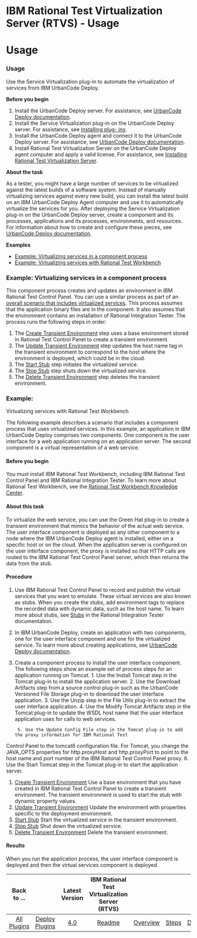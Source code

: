 
IBM Rational Test Virtualization Server (RTVS) - Usage
======================================================

# Usage



### Usage




 


Use the Service Virtualization plug-in to automate the virtualization of services from IBM UrbanCode 
Deploy. 


**Before you begin**


1. Install the UrbanCode Deploy server. For assistance, see [UrbanCode Deploy 
documentation](http://www.ibm.com/support/knowledgecenter/SS4GSP/ucd_welcome.html).
2. Install the Service 
Virtualization plug-in on the UrbanCode Deploy server. For assistance, see  [Installing plug-
ins](https://www.urbancode.com/resource/installing-plug-ins-in-urbancode-products/).
3. Install the UrbanCode Deploy 
agent and connect it to the UrbanCode Deploy server. For assistance, see [UrbanCode Deploy 
documentation](http://www.ibm.com/support/knowledgecenter/SS4GSP/ucd_welcome.html).
4. Install Rational Test 
Virtualization Server on the UrbanCode Deploy agent computer and apply a valid license. For assistance, see [Installing 
Rational Test Virtualization 
Server](http://www-01.ibm.com/support/knowledgecenter/SSBLQQ_8.7.0/com.ibm.rational.rtvs.ref.doc/topics/c_inst_rtvs_overview.html).



**About the task**



As a tester, you might have a large number of services to be virtualized against the latest 
builds of a software system. Instead of manually virtualizing services against every new build, you can install the 
latest build on an IBM UrbanCode Deploy Agent computer and use it to automatically virtualize the services for you. 
After deploying the Service Virtualization plug-in on the UrbanCode Deploy server, create a component and its processes,
 applications and its processes, environments, and resources. For information about how to create and configure these 
pieces, see [UrbanCode Deploy documentation](http://www.ibm.com/support/knowledgecenter/SS4GSP/ucd_welcome.html).



**Examples**


+ [Example: Virtualizing services in a component process](#component_process)
+ [Example: Virtualizing 
services with Rational Test Workbench](#RTW)


### Example: Virtualizing services in a component process


This 
component process creates and updates an environment in IBM Rational Test Control Panel. You can use a similar process 
as part of an [overall scenario that includes virtualized services](#RTW). This process assumes that the application 
binary files are in the component. It also assumes that the environment contains an installation of Rational Integration
 Tester. The process runs the following steps in order:


1. The [Create Transient 
Environment](../stepssv#create_transient_environment) step uses a base environment stored in Rational Test Control Panel
 to create a transient environment.
2. The [Update Transient Environment](../stepssv#update_transient_environment) step 
updates the host name tag in the transient environment to correspond to the host where the environment is deployed, 
which could be in the cloud.
3. The [Start Stub](../stepssv#start_stub) step initiates the virtualized service.
4. The 
[Stop Stub](../stepssv#stop_stub) step shuts down the virtualized service.
5. The [Delete Transient 
Environment](../stepssv#delete_transient_environment) step deletes the transient environment.


### Example: 
Virtualizing services with Rational Test Workbench


The following example describes a scenario that includes a 
component process that uses virtualized services. In this example, an application in IBM UrbanCode Deploy comprises two 
components. One component is the user interface for a web application running on an application server. The second 
component is a virtual representation of a web service.


#### Before you begin


You must install IBM Rational Test 
Workbench, including IBM Rational Test Control Panel and IBM Rational Integration Tester. To learn more about Rational 
Test Workbench, see the [Rational Test Workbench Knowledge 
Center](http://www.ibm.com/support/knowledgecenter/SSBLQQ/welcome).


#### About this task


To virtualize the web 
service, you can use the Green Hat plug-in to create a transient environment that mimics the behavior of the actual web 
service. The user interface component is deployed as any other component to a node where the IBM UrbanCode Deploy agent 
is installed, either on a specific host or on the cloud. When the application server is configured on the user interface
 component, the proxy is installed so that HTTP calls are routed to the IBM Rational Test Control Panel server, which 
then returns the data from the stub.


#### Procedure


1. Use IBM Rational Test Control Panel to record and publish the
 virtual services that you want to emulate. These virtual services are also known as stubs. When you create the stubs, 
add environment tags to replace the recorded data with dynamic data, such as the host name. To learn more about stubs, 
see 
[Stubs](http://www.ibm.com/support/knowledgecenter/SSBLQQ_8.7.0/com.ibm.rational.rtvs.ref.doc/topics/c_virtualization_overview.html)
 in the Rational Integration Tester documentation.
2. In IBM UrbanCode Deploy, create an application with two 
components, one for the user interface component and one for the virtualized service. To learn more about creating 
applications, see [UrbanCode Deploy documentation](http://www.ibm.com/support/knowledgecenter/SS4GSP/ucd_welcome.html).

3. Create a component process to install the user interface component. The following steps show an example set of 
process steps for an application running on Tomcat.
        1. Use the Install Tomcat step in the Tomcat plug-in to 
install the application server.
        2. Use the Download Artifacts step from a source control plug-in such as the 
UrbanCode Versioned File Storage plug-in to download the user interface application.
        3. Use the Unzip step in 
the File Utils plug-in to extract the user interface application.
        4. Use the Modify Tomcat Artifacts step in the
 Tomcat plug-in to update the WSDL host name that the user interface application uses for calls to web services.

        5. Use the Update Config File step in the Tomcat plug-in to add the proxy information for IBM Rational Test 
Control Panel to the tomcat6 configuration file. For Tomcat, you change the JAVA\_OPTS properties for http.proxyHost and
 http.proxyPort to point to the host name and port number of the IBM Rational Test Control Panel proxy.
        6. Use 
the Start Tomcat step in the Tomcat plug-in to start the application server.
1. [Create Transient 
Environment](../stepssv#create_transient_environment) Use a base environment that you have created in IBM Rational Test 
Control Panel to create a transient environment. The transient environment is used to start the stub with dynamic 
property values.
2. [Update Transient Environment](../stepssv#update_transient_environment) Update the environment with 
properties specific to the deployment environment.
3. [Start Stub](../stepssv#start_stub) Start the virtualized service 
in the transient environment.
4. [Stop Stub](../stepssv#stop_stub) Shut down the virtualized service.
5. [Delete 
Transient Environment](../stepssv#delete_transient_environment) Delete the transient environment.


#### Results


When 
you run the application process, the user interface component is deployed and then the virtual services component is 
deployed.




|Back to ...||Latest Version|IBM Rational Test Virtualization Server (RTVS) ||||
| :---: | :---: | :---: | :---: | :---: | :---: | :---: |
|[All Plugins](../../index.md)|[Deploy Plugins](../README.md)|[4.0](https://raw.githubusercontent.com/UrbanCode/IBM-UCD-PLUGINS/main/files/RTVS-UCD/RTVS-UCD-4.0.zip)|[Readme](README.md)|[Overview](overview.md)|[Steps](steps.md)|[Downloads](downloads.md)|
